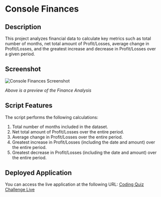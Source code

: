 # Console Finances


## Description

This project analyzes financial data to calculate key metrics such as total number of months, net total amount of Profit/Losses, average change in Profit/Losses, and the greatest increase and decrease in Profit/Losses over a given period.

## Screenshot

![Console Finances Screenshot](/Console-Finances/screenshots/results.png)


*Above is a preview of the Finance Analysis*

## Script Features
The script performs the following calculations:

1. Total number of months included in the dataset.
2. Net total amount of Profit/Losses over the entire period.
3. Average change in Profit/Losses over the entire period.
4. Greatest increase in Profit/Losses (including the date and amount) over the entire period.
6. Greatest decrease in Profit/Losses (including the date and amount) over the entire  period.


## Deployed Application

You can access the live application at the following URL: [Coding Quiz Challenge Live](claudiabiplus.github.io/Console-Finances/)